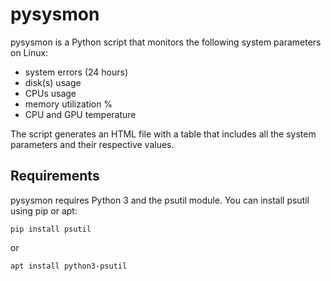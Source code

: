 # pysysmon

pysysmon is a Python script that monitors the following system parameters on Linux:

- system errors (24 hours)
- disk(s) usage
- CPUs usage
- memory utilization %
- CPU and GPU temperature

The script generates an HTML file with a table that includes all the system parameters and their respective values.

## Requirements

pysysmon requires Python 3 and the psutil module. You can install psutil using pip or apt:

```pip install psutil```

or

```apt install python3-psutil```
